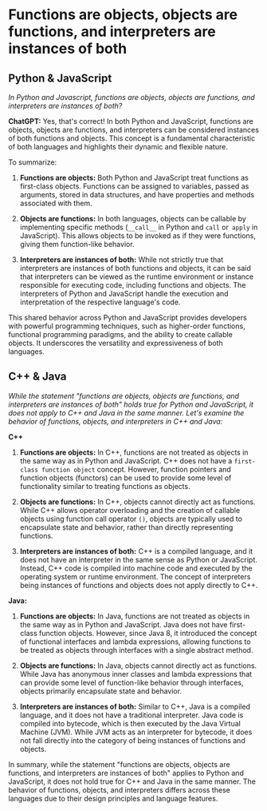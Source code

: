 # Functions are objects, objects are functions, and interpreters are instances of both

## Python & JavaScript

*In Python and Javascript, functions are objects, objects are functions, and interpreters are instances of both?*

**ChatGPT:** Yes, that's correct! In both Python and JavaScript, functions are objects, objects are functions, and interpreters can be considered instances of both functions and objects. This concept is a fundamental characteristic of both languages and highlights their dynamic and flexible nature.

To summarize:

1. **Functions are objects:** Both Python and JavaScript treat functions as first-class objects. Functions can be assigned to variables, passed as arguments, stored in data structures, and have properties and methods associated with them.

2. **Objects are functions:** In both languages, objects can be callable by implementing specific methods (`__call__` in Python and `call` or` apply` in JavaScript). This allows objects to be invoked as if they were functions, giving them function-like behavior.

3. **Interpreters are instances of both:** While not strictly true that interpreters are instances of both functions and objects, it can be said that interpreters can be viewed as the runtime environment or instance responsible for executing code, including functions and objects. The interpreters of Python and JavaScript handle the execution and interpretation of the respective language's code.

This shared behavior across Python and JavaScript provides developers with powerful programming techniques, such as higher-order functions, functional programming paradigms, and the ability to create callable objects. It underscores the versatility and expressiveness of both languages.

## C++ & Java

*While the statement "functions are objects, objects are functions, and interpreters are instances of both" holds true for Python and JavaScript, it does not apply to C++ and Java in the same manner. Let's examine the behavior of functions, objects, and interpreters in C++ and Java:*

**C++**

1. **Functions are objects:** In C++, functions are not treated as objects in the same way as in Python and JavaScript. C++ does not have a `first-class function object` concept. However, function pointers and function objects (functors) can be used to provide some level of functionality similar to treating functions as objects.

2. **Objects are functions:** In C++, objects cannot directly act as functions. While C++ allows operator overloading and the creation of callable objects using function call operator `()`, objects are typically used to encapsulate state and behavior, rather than directly representing functions.

3. **Interpreters are instances of both:** C++ is a compiled language, and it does not have an interpreter in the same sense as Python or JavaScript. Instead, C++ code is compiled into machine code and executed by the operating system or runtime environment. The concept of interpreters being instances of functions and objects does not apply directly to C++.

**Java:**

1. **Functions are objects:** In Java, functions are not treated as objects in the same way as in Python and JavaScript. Java does not have first-class function objects. However, since Java 8, it introduced the concept of functional interfaces and lambda expressions, allowing functions to be treated as objects through interfaces with a single abstract method.

2. **Objects are functions:** In Java, objects cannot directly act as functions. While Java has anonymous inner classes and lambda expressions that can provide some level of function-like behavior through interfaces, objects primarily encapsulate state and behavior.

3. **Interpreters are instances of both:** Similar to C++, Java is a compiled language, and it does not have a traditional interpreter. Java code is compiled into bytecode, which is then executed by the Java Virtual Machine (JVM). While JVM acts as an interpreter for bytecode, it does not fall directly into the category of being instances of functions and objects.

In summary, while the statement "functions are objects, objects are functions, and interpreters are instances of both" applies to Python and JavaScript, it does not hold true for C++ and Java in the same manner. The behavior of functions, objects, and interpreters differs across these languages due to their design principles and language features.